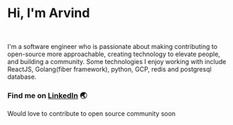 # Hi, I'm Arvind

<br />

I'm a software engineer who is passionate about making contributing to open-source more approachable, creating technology to elevate people, and building a community. Some technologies I enjoy working with include ReactJS, Golang(fiber framework), python, GCP, redis and postgresql database.

<!-- - 👯 I’m looking to collaborate on ... -->
<!-- 📫 How to reach me: arvindrao.759@gmail.com -->
<!-- - 😄 Pronouns: ... -->
<!-- - ⚡ Fun fact: ... -->

### Find me on [LinkedIn](https://www.linkedin.com/in/arvind-d-rao-3118a916a/) :earth_asia:

Would love to contribute to open source community soon  
